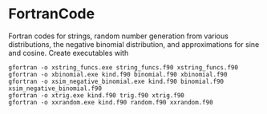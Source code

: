 # FortranCode
Fortran codes for strings, random number generation from various distributions, the negative binomial distribution, and approximations for sine and cosine. Create executables with

```
gfortran -o xstring_funcs.exe string_funcs.f90 xstring_funcs.f90
gfortran -o xbinomial.exe kind.f90 binomial.f90 xbinomial.f90
gfortran -o xsim_negative_binomial.exe kind.f90 binomial.f90 xsim_negative_binomial.f90
gfortran -o xtrig.exe kind.f90 trig.f90 xtrig.f90
gfortran -o xxrandom.exe kind.f90 random.f90 xxrandom.f90
```


